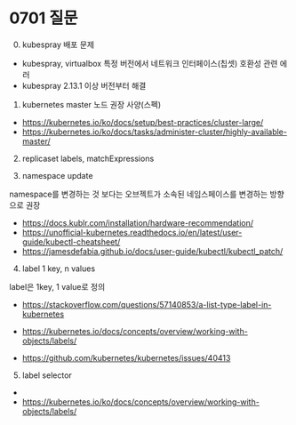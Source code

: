 # 0701 질문

0. kubespray 배포 문제

- kubespray, virtualbox 특정 버전에서 네트워크 인터페이스(칩셋) 호환성 관련 에러
- kubespray 2.13.1 이상 버전부터 해결

1. kubernetes master 노드 권장 사양(스펙)

- https://kubernetes.io/ko/docs/setup/best-practices/cluster-large/
- https://kubernetes.io/ko/docs/tasks/administer-cluster/highly-available-master/

2. replicaset labels, matchExpressions

3. namespace update

namespace를 변경하는 것 보다는 오브젝트가 소속된 네임스페이스를 변경하는 방향으로 권장

- https://docs.kublr.com/installation/hardware-recommendation/
- https://unofficial-kubernetes.readthedocs.io/en/latest/user-guide/kubectl-cheatsheet/
- https://jamesdefabia.github.io/docs/user-guide/kubectl/kubectl_patch/

4. label 1 key, n values

label은 1key, 1 value로 정의

- https://stackoverflow.com/questions/57140853/a-list-type-label-in-kubernetes
- https://kubernetes.io/docs/concepts/overview/working-with-objects/labels/

- https://github.com/kubernetes/kubernetes/issues/40413

5. label selector

- 
- https://kubernetes.io/ko/docs/concepts/overview/working-with-objects/labels/